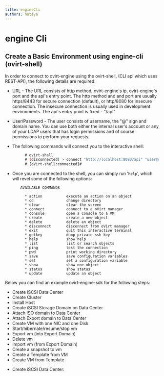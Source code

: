 ```yaml
---
title: engineCli
authors: hateya
---
```


# engine Cli

## Create a Basic Environment using engine-cli (ovirt-shell)

In order to connect to ovirt-engine using the ovirt-shell, (CLI api which uses REST-API), the following details are required:

*   URL - The URL consists of http method, ovirt-engine's ip, ovirt-engine's port and the api's entry point. The http method and and port are usually https/8443 for secure connection (default), or http/8080 for insecure connection. The insecure connection is usually used in development environments. The api's entry point is fixed - "/api"

<!-- -->

*   User/Password - The user consists of username, the "@" sign and domain name. You can use both either the internal user's account or any of your LDAP users that has login permissions and of course permissions to perform your requests.

<!-- -->

*   The following commands will connect you to the interactive shell:

```bash
         # ovirt-shell
         # (disconnected) > connect "http://localhost:8080/api" "user@domain" "password"
         # [oVirt-shell:connected]#
```

*   Once you are connected to the shell, you can simply run '`help`', which will revel some of the following options:

```
       AVAILABLE COMMANDS
       
         * action           execute an action on an object
         * cd               change directory
         * clear            clear the screen
         * connect          connect to a oVirt manager
         * console          open a console to a VM
         * create           create a new object
         * delete           delete an object
         * disconnect       disconnect from oVirt manager
         * exit             quit this interactive terminal
         * getkey           dump private ssh key
         * help             show help
         * list             list or search objects
         * ping             test the connection
         * pwd              print working directory
         * save             save configuration variables
         * set              set a configuration variable
         * show             show one object
         * status           show status
         * update           update an object
```

Below you can find an example ovirt-engine-sdk for the following steps:

*   Create iSCSI Data Center
*   Create Cluster
*   Install Host
*   Create iSCSI Storage Domain on Data Center
*   Attach ISO domain to Data Center
*   Attach Export domain to Data Center
*   Create VM with one NIC and one Disk
*   Start/hibernate/resume/stop vm
*   Export vm (into Export Domain)
*   Delete vm
*   Import vm (from Export Domain)
*   Create a snapshot to vm
*   Create a Template from VM
*   Create VM from Template

<!-- -->

*   Create iSCSI Data Center:
